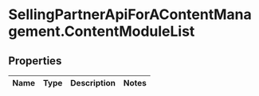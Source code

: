 # SellingPartnerApiForAContentManagement.ContentModuleList

## Properties
Name | Type | Description | Notes
------------ | ------------- | ------------- | -------------


